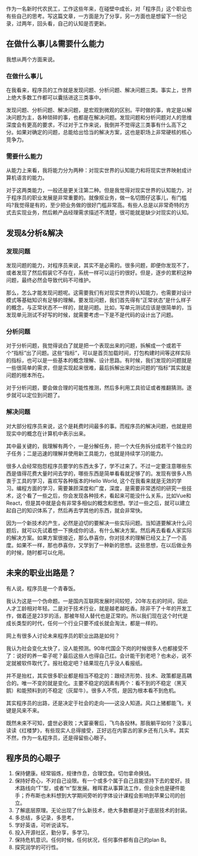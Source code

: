 作为一名新时代农民工，工作这些年来，在碰壁中成长，对「程序员」这个职业也有些自己的思考。写这篇文章，一方面是为了分享，另一方面也是想留下一份记录，过两年，回头看，自己的认知是否更新。

## 在做什么事儿&需要什么能力

我想从两个方面来说。

### 在做什么事儿

在我看来，程序员的工作就是发现问题、分析问题、解决问题三类。事实上，世界上绝大多数工作都可以囊括进这三类事中。

发现问题、分析问题、解决问题，是宏观到微观的区别。平时做的事，肯定是以解决问题为主，各种琐碎的事，也都是在解决问题。发现问题和分析问题对人的思维深度会有更高的要求，不过对于工作来说，我倒并不觉得这三类事有什么高下之分。如果对确定的问题，总能给出恰当的解决方案，这也是职场上非常硬核的核心竞争力。

### 需要什么能力

从能力上来看，我将能力分为两种：对现实世界的认知能力和将现实世界映射成计算机语言的能力。

对于这两类能力，一般还是更关注第二种。但是我觉得对现实世界的认知能力，对于程序员的职业发展是非常重要的。就像抠业务，做一名切图仔这事儿，有门槛吗?我觉得是有的，至少把业务做的很好门槛非常高。有些人总是以非常奇特的方式去实现业务，然后赖产品经理需求描述不清楚，很可能就是缺少对现实的认知。

## 发现&分析&解决

### 发现问题

发现问题的能力，对程序员来说，其实不是必需的。很多问题，即便你发现不了，或者发现了然后假装它不存在，系统一样可以运行的很好。但是，逐步的累积这种问题，最终必然会导致代码不可维护。

那么，怎么才能发现问题呢。这需要我们有对现实世界的认知能力，也需要对设计模式等基础知识有足够的理解。要发现问题，我们首先得有“正常状态”是什么样子的概念，与正常状态不一样的，就是问题。比如，写单元测试应该是很简单的，当发现单元测试不好写的时候，就需要考虑一下是不是代码的设计出了问题。

### 分析问题

对于分析问题，我觉得说白了就是把一个表现出来的问题，拆解成一个或若干个“指标”出了问题。这些“指标”，可以是首页加载时间，打包构建时间等这样实际的指标，也可以是一些基本的概念理解、设计思路。有时候，我们发现的问题就是一些很简单的需求，但是实现起来很难，最后拆解出来的出问题的“指标”其实就是问题的根本所在。

对于分析问题，要会做合理的可能性推测，然后多利用工具验证或者推翻猜测。逐步就可以定位到问题了。

### 解决问题

对大部分程序员来说，这个是耗费时间最多的事。而程序员的解决问题，也就是把现实中的概念在计算机中表示出来。

其中最关键的，我理解有两个，一是分解任务，把一个大任务拆分成若干个独立的子任务；二是迅速的理解并使用新工具能力，也就是持续学习的能力。

很多人会经常抱怨程序员要学的东西太多了，学不过来了。不过一定要注意哪些东西是值得花费大量时间去学的，哪些东西是简单看看就足够了的。发现有很多人热衷于工具的学习，喜欢写各种版本的Hello World, 这个在我看来就是无效的学习。编程方面的学习，需要兼顾深度和广度，深度，是需要非常透彻的研究一些技术，这个看了一些之后，你会发现各种技术，看起来可能没什么关系，比如Vue和React，但是其中就是会有非常多相似的概念和思想。学过一些之后，就可以建立起自己的知识体系了，然后再去学其他的东西，就会非常快。

因为一个新技术的产生，必然是迫切的要解决一些实际问题。当知道要解决什么问题后，就可以先试着想一下换成你的话，有什么解决方案。然后再去看看人家实际的解决方案。如果方案很接近，那么恭喜你，你对技术的理解已经又上了一个高度。如果不一样，那也恭喜你，又学到了一种新的思想。这些思想，在以后做业务的时候，随时都可以化用。

## 未来的职业出路是？

有人说，程序员是一个青春饭。

我认为这是一个伪命题。一是国内互联网发展时间较短，20年左右的时间，因此人才工龄相对年轻。二是对于技术行业，就是越老越吃香。除非干了十年的开发工作，做着还是23岁的活，那被年轻人替代也是正常的。所以我们现在这个时代是成长类型的时代，任何一个行业只要不成长就会淘汰，都是一样的。

网上有很多人讨论未来程序员的职业出路是如何？

我认为社会变化太快了，没人能预测。90年代国企下岗的时候很多人也都接受不了：说好的养一辈子呢？最后这些人也得自己扛。会计能干到老吧？也未必，说不定就被软件取代了。报社稳定吧？结果现在几乎没人看报纸。

并不是抬杠，其实很多职业都是相当不稳定的：跟经济形势、技术、政策都是高耦合的。唯一不变的就是变化。主要不稳定的因素有两个：看不到的不稳定（黑天鹅）和能预料到的不稳定（灰犀牛）。很多人不慌，是因为根本看不到危机。

其实程序员的出路，还是决定于社会的走向——这没人知道。风口上猪都能飞，关键是风来不来。

既然未来不可知，盛世必衰败；大宴豪奢后，飞鸟各投林。那我躺平如何？没事儿读读《红楼梦》，有些现实人总得接受，正好远在内蒙古的家乡还有几头羊。其实不然，作为一名程序员，还是得留些心眼子。

## 程序员的心眼子

1. 保持健康。经常锻炼，规律作息，合理饮食。切勿拿命换钱。
2. 保持好奇心，不对自己设限。有一个或多个属于自己且能坚持下去的爱好。技术路线向“T”型，或者“π”型发展。稚晖君从事算法工作，但业余也是硬件能手；乔布斯也未料想到大学期间旁听的字体设计课程会影响到苹果公司的创立。
3. 了解底层原理。无论出现了什么新技术，绝大多数都是对于底层技术的封装。
4. 多总结，多记录，多思考。
5. 学好英语，可听说读写。
6. 投入开源社区，勤分享，多学习。
7. 保持危机意识。任何时候，任何状况，任何事件都有自己的plan B。
8. 探究润学的可行性。